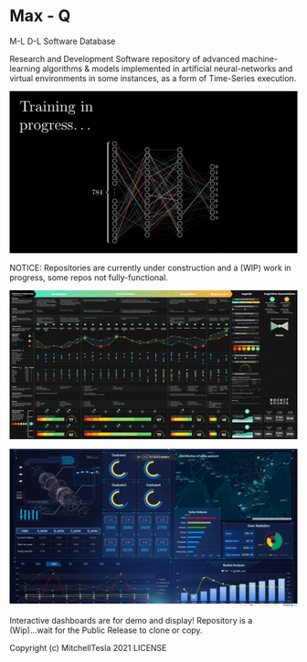 # Max - Q    
M-L D-L Software Database

Research and Development Software repository of advanced machine-learning algorithms & models implemented
in artificial neural-networks and virtual environments in some instances, as a form of Time-Series execution.


<p align="center">
  <img src="BitesizedWeeBlacklemur-max-1mb.gif" alt="demo" />
</p>
NOTICE: Repositories are currently under construction and a (WIP) work in progress, some repos not fully-functional.
<p align="center">
  <img src="CIM_animted_-4.gif" alt="demo" />
</p>

<p align="center">
  <img src="hzjh3zjk.gif" alt="demo" />
</p>

Interactive dashboards are for demo and display!
Repository is a (Wip)...wait for the Public Release to clone or copy. 

Copyright (c) MitchellTesla  2021 LICENSE
